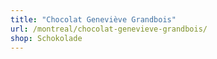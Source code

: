 ```yaml
---
title: "Chocolat Geneviève Grandbois"
url: /montreal/chocolat-genevieve-grandbois/
shop: Schokolade
---
```

